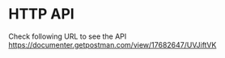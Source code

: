 # HTTP API

Check following URL to see the API https://documenter.getpostman.com/view/17682647/UVJiftVK